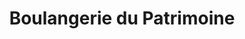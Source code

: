 ---
title: "Boulangerie du Patrimoine"
url: /noyal-muzillac/boulangerie-du-patrimoine/
shop: Bäckerei
---
